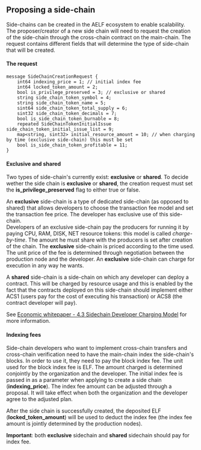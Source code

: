## Proposing a side-chain

Side-chains can be created in the AELF ecosystem to enable scalability. The proposer/creator of a new side chain will need to request the creation of the side-chain through the cross-chain contract on the main-chain. The request contains different fields that will determine the type of side-chain that will be created.

#### The request

```Proto
message SideChainCreationRequest {
    int64 indexing_price = 1; // initial index fee
    int64 locked_token_amount = 2;
    bool is_privilege_preserved = 3; // exclusive or shared
    string side_chain_token_symbol = 4;
    string side_chain_token_name = 5;
    sint64 side_chain_token_total_supply = 6;
    sint32 side_chain_token_decimals = 7;
    bool is_side_chain_token_burnable = 8;
    repeated SideChainTokenInitialIssue side_chain_token_initial_issue_list = 9;
    map<string, sint32> initial_resource_amount = 10; // when charging by time (exclusive side-chain) this must be set
    bool is_side_chain_token_profitable = 11;
}
```

#### Exclusive and shared 

Two types of side-chain's currently exist: **exclusive** or **shared**. To decide wether the side chain is **exclusive** or **shared**, the creation request must set the **is_privilege_preserved** flag to either true or false.

An **exclusive** side-chain is a type of dedicated side-chain (as opposed to shared) that allows developers to choose the transaction fee model and set the transaction fee price. The developer has exclusive use of this side-chain.  
Developers of an exclusive side-chain pay the producers for running it by paying CPU, RAM, DISK, NET resource tokens: this model is called *charge-by-time*. The amount he must share with the producers is set after creation of the chain. The **exclusive** side-chain is priced according to the time used. The unit price of the fee is determined through
negotiation between the production node and the developer. An **exclusive** side-chain can charge for execution in any way he wants.

A **shared** side-chain is a side-chain on which any developer can deploy a contract. This will be charged by resource usage and this is enabled by the fact that the contracts deployed on this side-chain should implement either ACS1 (users pay for the cost of executing his transaction) or ACS8 (the contract developer will pay).

See [Economic whitepaper - 4.3 Sidechain Developer Charging Model](https://aelf.io/gridcn/aelf_economic_system_whitepaper_en_v1.0.pdf?time=1) for more information.

#### Indexing fees

Side-chain developers who want to implement cross-chain transfers and cross-chain verification
need to have the main-chain index the side-chain's blocks. In order to use it, they need
to pay the block index fee. The unit used for the block index fee is ELF. The amount charged is
determined conjointly by the organization and the developer. The initial index fee is passed in as
a parameter when applying to create a side chain (**indexing_price**). The index fee amount can be adjusted
through a proposal. It will take effect when both the organization and the developer agree to the
adjusted plan.

After the side chain is successfully created, the deposited ELF (**locked_token_amount**) will be used to deduct the index
fee (the index fee amount is jointly determined by the production nodes). 

**Important**: both **exclusive** sidechain and **shared** sidechain should pay for index fee.






